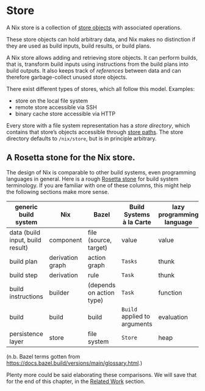 # Store

A Nix store is a collection of [store objects](objects.md) with associated operations.

These store objects can hold arbitrary data, and Nix makes no distinction if they are used as build inputs, build results, or build plans.

A Nix store allows adding and retrieving store objects.
It can perform builds, that is, transform build inputs using instructions from the build plans into build outputs.
It also keeps track of *references* between data and can therefore garbage-collect unused store objects.

There exist different types of stores, which all follow this model.
Examples:
- store on the local file system
- remote store accessible via SSH
- binary cache store accessible via HTTP

Every store with a file system representation has a *store directory*, which contains that store’s objects accessible through [store paths](paths.md).
The store directory defaults to `/nix/store`, but is in principle arbitrary.

## A Rosetta stone for the Nix store.

The design of Nix is comparable to other build systems, even programming languages in general.
Here is a rough [Rosetta stone](https://en.m.wikipedia.org/wiki/Rosetta_Stone) for build system terminology.
If you are familiar with one of these columns, this might help the following sections make more sense.

generic build system | Nix | Bazel | Build Systems à la Carte | lazy programming language
-- | -- | -- | -- | --
data (build input, build result) | component | file (source, target) | value | value
build plan | derivation graph | action graph | `Tasks` | thunk
build step | derivation | rule | `Task` | thunk
build instructions | builder | (depends on action type) | `Task` | function
build | build | build | `Build` applied to arguments | evaluation
persistence layer | store | file system | `Store` | heap

(n.b. Bazel terms gotten from https://docs.bazel.build/versions/main/glossary.html.)

Plenty more could be said elaborating these comparisons.
We will save that for the end of this chapter, in the [Related Work](./related-work.md) section.
